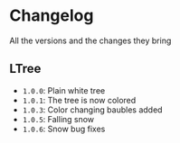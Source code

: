 # Changelog
All the versions and the changes they bring

## LTree
- `1.0.0`: Plain white tree
- `1.0.1`: The tree is now colored
- `1.0.3`: Color changing baubles added
- `1.0.5`: Falling snow
- `1.0.6`: Snow bug fixes
